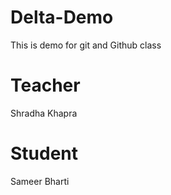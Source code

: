 # Delta-Demo
This is demo for git and Github class

# Teacher 
Shradha Khapra

# Student
Sameer Bharti 